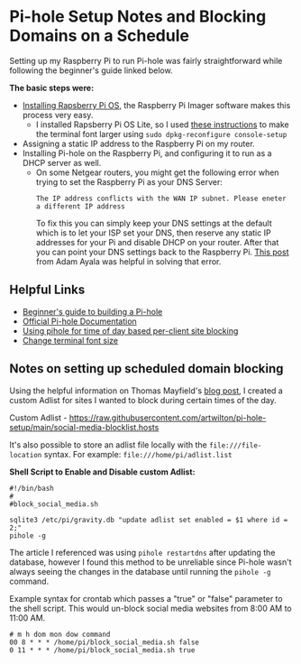 # Pi-hole Setup Notes and Blocking Domains on a Schedule

Setting up my Raspberry Pi to run Pi-hole was fairly straightforward while following the beginner's guide linked below.

**The basic steps were:**
  - [Installing Rapsberry Pi OS](https://youtu.be/ntaXWS8Lk34), the Raspberry Pi Imager software makes this process very easy.
    - I installed Rapsberry Pi OS Lite, so I used [these instructions](https://www.stevencombs.com/raspberrypi/2016/05/18/change-terminal-font-size-raspi.html) to make the terminal font larger using `sudo dpkg-reconfigure console-setup`
  - Assigning a static IP address to the Raspberry Pi on my router.
  - Installing Pi-hole on the Raspberry Pi, and configuring it to run as a DHCP server as well.
    - On some Netgear routers, you might get the following error when trying to set the Raspberry Pi as your DNS Server:
      ```
      The IP address conflicts with the WAN IP subnet. Please eneter a different IP address
      ```
      To fix this you can simply keep your DNS settings at the default which is to let your ISP set your DNS, then reserve any static IP addresses for your Pi and disable DHCP on your router. After that you can point your DNS settings back to the Raspberry Pi. [This post](https://www.adamayala.com/blog/2019/08/06/netgears-static-ip-flaw-with-alternate-dns-servers/) from  Adam Ayala was helpful in solving that error.

## Helpful Links
- [Beginner's guide to building a Pi-hole](https://github.com/tgjohnst/pihole-guide)
- [Official Pi-hole Documentation](https://docs.pi-hole.net/)
- [Using pihole for time of day based per-client site blocking](https://thegreata.pe/articles/2021/02/28/pihole/)
- [Change terminal font size](https://www.stevencombs.com/raspberrypi/2016/05/18/change-terminal-font-size-raspi.html)

## Notes on setting up scheduled domain blocking
Using the helpful information on Thomas Mayfield's [blog post](https://thegreata.pe/articles/2021/02/28/pihole/), I created a custom Adlist for sites I wanted to block during certain times of the day.

Custom Adlist - https://raw.githubusercontent.com/artwilton/pi-hole-setup/main/social-media-blocklist.hosts

It's also possible to store an adlist file locally with the `file:///file-location` syntax. For example: `file:///home/pi/adlist.list`

**Shell Script to Enable and Disable custom Adlist:**
```
#!/bin/bash
#
#block_social_media.sh

sqlite3 /etc/pi/gravity.db "update adlist set enabled = $1 where id = 2;"
pihole -g
```

The article I referenced was using `pihole restartdns` after updating the database, however I found this method to be unreliable since Pi-hole wasn't always seeing the changes in the database until running the `pihole -g` command.

Example syntax for crontab which passes a "true" or "false" parameter to the shell script. This would un-block social media websites from 8:00 AM to 11:00 AM.
```
# m h dom mon dow command
00 8 * * * /home/pi/block_social_media.sh false
0 11 * * * /home/pi/block_social_media.sh true
```
